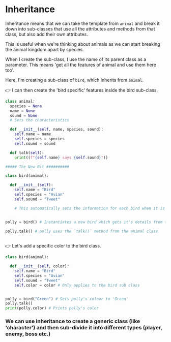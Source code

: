 # Inheritance


Inheritance means that we can take the template from `animal` and break it down into sub-classes that use all the attributes and methods from that class, but also add their own attributes.

This is useful when we're thinking about animals as we can start breaking the animal kingdom apart by species.


When I create the sub-class, I use the name of its parent class as a parameter. This means 'get all the features of animal and use them here too'.

Here, I'm creating a sub-class of `bird`, which inherits from `animal`.

👉 I can then create the 'bird specific' features inside the bird sub-class.

```python
class animal:
  species = None
  name = None
  sound = None
  # Sets the characteristics

  def __init__(self, name, species, sound):
    self.name = name
    self.species = species
    self.sound = sound

  def talk(self):
    print((f"{self.name} says {self.sound}"))

##### The New Bit ##########

class bird(animal):

  def __init__(self):
    self.name = "Bird"
    self.species = "Avian"
    self.sound = "Tweet"

    # This automatically sets the information for each bird when it is created.


polly = bird() # Instantiates a new bird which gets it's details from the sub-class.

polly.talk() # polly uses the `talk()` method from the animal class 
  
```


👉 Let's add a specific color to the bird class.

```python
class bird(animal):

  def __init__(self, color):
    self.name = "Bird"
    self.species = "Avian"
    self.sound = "Tweet"
    self.color = color # Only applies to the bird sub class


polly = bird("Green") # Sets polly's colour to 'Green'
polly.talk()
print(polly.color) # Prints polly's color
```

### We can use inheritance to create a generic class (like 'character') and then sub-divide it into different types (player, enemy, boss etc.)



